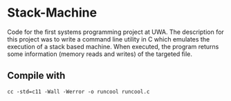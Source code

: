# Stack-Machine
Code for the first systems programming project at UWA.
The description for this project was to write a command line utility in C which emulates the execution of a stack based machine. 
When executed, the program returns some information (memory reads and writes) of the targeted file.
## Compile with
```
cc -std=c11 -Wall -Werror -o runcool runcool.c
```
